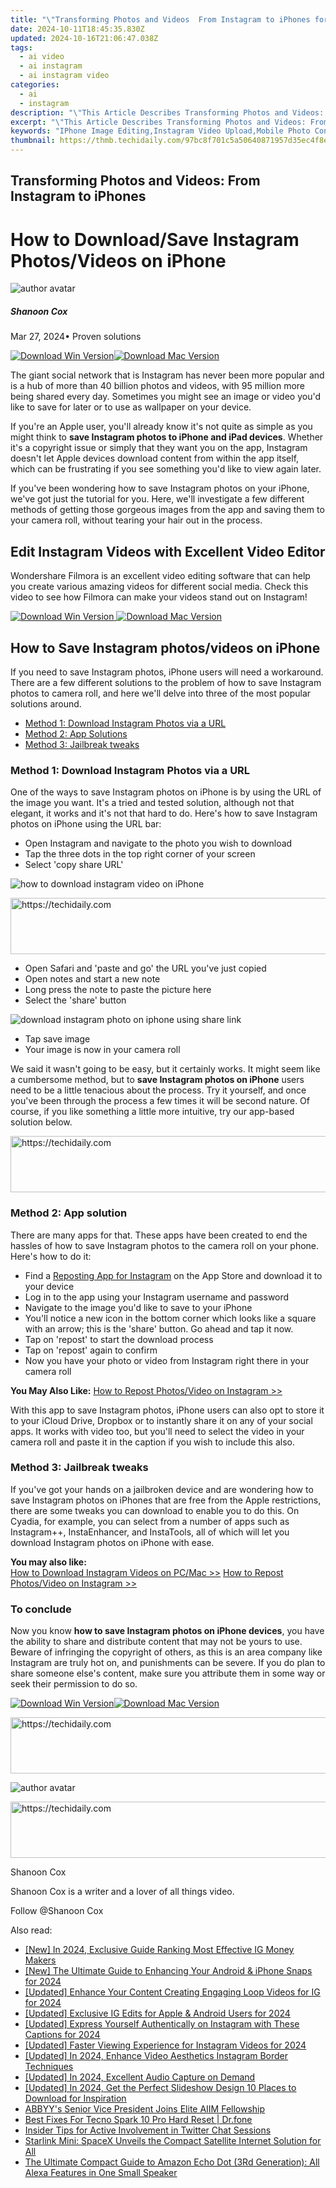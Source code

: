 ```yaml
---
title: "\"Transforming Photos and Videos  From Instagram to iPhones for 2024\""
date: 2024-10-11T18:45:35.830Z
updated: 2024-10-16T21:06:47.038Z
tags:
  - ai video
  - ai instagram
  - ai instagram video
categories:
  - ai
  - instagram
description: "\"This Article Describes Transforming Photos and Videos: From Instagram to iPhones for 2024\""
excerpt: "\"This Article Describes Transforming Photos and Videos: From Instagram to iPhones for 2024\""
keywords: "IPhone Image Editing,Instagram Video Upload,Mobile Photo Conversion,Direct Camera App Transfer,Social Media Film Transformation,Visual Content to iOS,Photos/Videos for iPhone"
thumbnail: https://thmb.techidaily.com/97bc8f701c5a50640871957d35ec4f8e16308c84bcc3926e5048675a7dfb62d5.png
---
```


## Transforming Photos and Videos: From Instagram to iPhones

# How to Download/Save Instagram Photos/Videos on iPhone

![author avatar](https://images.wondershare.com/filmora/article-images/shannon-cox.jpg)

##### Shanoon Cox

 Mar 27, 2024• Proven solutions

[![Download Win Version](https://images.wondershare.com/filmora/guide/download-btn-win.jpg)](https://tools.techidaily.com/wondershare/filmora/download/)[![Download Mac Version](https://images.wondershare.com/filmora/guide/download-btn-mac.jpg)](https://tools.techidaily.com/wondershare/filmora/download/)

The giant social network that is Instagram has never been more popular and is a hub of more than 40 billion photos and videos, with 95 million more being shared every day. Sometimes you might see an image or video you'd like to save for later or to use as wallpaper on your device.

If you're an Apple user, you'll already know it's not quite as simple as you might think to **save Instagram photos to iPhone and iPad devices**. Whether it's a copyright issue or simply that they want you on the app, Instagram doesn't let Apple devices download content from within the app itself, which can be frustrating if you see something you'd like to view again later.

If you've been wondering how to save Instagram photos on your iPhone, we've got just the tutorial for you. Here, we'll investigate a few different methods of getting those gorgeous images from the app and saving them to your camera roll, without tearing your hair out in the process.

## Edit Instagram Videos with Excellent Video Editor

Wondershare Filmora is an excellent video editing software that can help you create various amazing videos for different social media. Check this video to see how Filmora can make your videos stand out on Instagram!

[![Download Win Version](https://images.wondershare.com/filmora/guide/download-btn-win.jpg) ](https://tools.techidaily.com/wondershare/filmora/download/) [![Download Mac Version](https://images.wondershare.com/filmora/guide/download-btn-mac.jpg) ](https://tools.techidaily.com/wondershare/filmora/download/)

## How to Save Instagram photos/videos on iPhone

If you need to save Instagram photos, iPhone users will need a workaround. There are a few different solutions to the problem of how to save Instagram photos to camera roll, and here we'll delve into three of the most popular solutions around.

* [Method 1: Download Instagram Photos via a URL](#part1)
* [Method 2: App Solutions](#part2)
* [Method 3: Jailbreak tweaks](#part3)

### Method 1: Download Instagram Photos via a URL

One of the ways to save Instagram photos on iPhone is by using the URL of the image you want. It's a tried and tested solution, although not that elegant, it works and it's not that hard to do. Here's how to save Instagram photos on iPhone using the URL bar:

* Open Instagram and navigate to the photo you wish to download
* Tap the three dots in the top right corner of your screen
* Select 'copy share URL'

![how to download instagram video on iPhone](https://images.wondershare.com/filmora/article-images/download-instagram-photo-url.jpg)

<!-- affiliate ads begin -->
<a href="https://appsumo.8odi.net/c/5597632/2151859/7443" target="_top" id="2151859">
  <img src="//a.impactradius-go.com/display-ad/7443-2151859" border="0" alt="https://techidaily.com" width="728" height="90"/>
</a>
<img height="0" width="0" src="https://appsumo.8odi.net/i/5597632/2151859/7443" style="position:absolute;visibility:hidden;" border="0" />
<!-- affiliate ads end -->

* Open Safari and 'paste and go' the URL you've just copied
* Open notes and start a new note
* Long press the note to paste the picture here
* Select the 'share' button

![download instagram photo on iphone using share link](https://images.wondershare.com/filmora/article-images/save-instagram-picture.jpg)

* Tap save image
* Your image is now in your camera roll

We said it wasn't going to be easy, but it certainly works. It might seem like a cumbersome method, but to **save Instagram photos on iPhone** users need to be a little tenacious about the process. Try it yourself, and once you've been through the process a few times it will be second nature. Of course, if you like something a little more intuitive, try our app-based solution below.

<!-- affiliate ads begin -->
<a href="https://appsumo.8odi.net/c/5597632/2144275/7443" target="_top" id="2144275">
  <img src="//a.impactradius-go.com/display-ad/7443-2144275" border="0" alt="https://techidaily.com" width="728" height="90"/>
</a>
<img height="0" width="0" src="https://appsumo.8odi.net/i/5597632/2144275/7443" style="position:absolute;visibility:hidden;" border="0" />
<!-- affiliate ads end -->

### Method 2: App solution

There are many apps for that. These apps have been created to end the hassles of how to save Instagram photos to the camera roll on your phone. Here's how to do it:

* Find a [Reposting App for Instagram](https://tools.techidaily.com/wondershare/filmora/download/) on the App Store and download it to your device
* Log in to the app using your Instagram username and password
* Navigate to the image you'd like to save to your iPhone
* You'll notice a new icon in the bottom corner which looks like a square with an arrow; this is the 'share' button. Go ahead and tap it now.
* Tap on 'repost' to start the download process
* Tap on 'repost' again to confirm
* Now you have your photo or video from Instagram right there in your camera roll

**You May Also Like:** [How to Repost Photos/Video on Instagram >>](https://tools.techidaily.com/wondershare/filmora/download/)

With this app to save Instagram photos, iPhone users can also opt to store it to your iCloud Drive, Dropbox or to instantly share it on any of your social apps. It works with video too, but you'll need to select the video in your camera roll and paste it in the caption if you wish to include this also.

### Method 3: Jailbreak tweaks

If you've got your hands on a jailbroken device and are wondering how to save Instagram photos on iPhones that are free from the Apple restrictions, there are some tweaks you can download to enable you to do this. On Cyadia, for example, you can select from a number of apps such as Instagram++, InstaEnhancer, and InstaTools, all of which will let you download Instagram photos on iPhone with ease.

**You may also like:**  
[How to Download Instagram Videos on PC/Mac >>](https://tools.techidaily.com/wondershare/filmora/download/)
[How to Repost Photos/Video on Instagram >>](https://tools.techidaily.com/wondershare/filmora/download/)

### To conclude

Now you know **how to save Instagram photos on iPhone devices**, you have the ability to share and distribute content that may not be yours to use. Beware of infringing the copyright of others, as this is an area company like Instagram are truly hot on, and punishments can be severe. If you do plan to share someone else's content, make sure you attribute them in some way or seek their permission to do so.

[![Download Win Version](https://images.wondershare.com/filmora/guide/download-btn-win.jpg)](https://tools.techidaily.com/wondershare/filmora/download/)[![Download Mac Version](https://images.wondershare.com/filmora/guide/download-btn-mac.jpg)](https://tools.techidaily.com/wondershare/filmora/download/)

<!-- affiliate ads begin -->
<a href="https://appsumo.8odi.net/c/5597632/2043639/7443" target="_top" id="2043639">
  <img src="//a.impactradius-go.com/display-ad/7443-2043639" border="0" alt="https://techidaily.com" width="728" height="90"/>
</a>
<img height="0" width="0" src="https://appsumo.8odi.net/i/5597632/2043639/7443" style="position:absolute;visibility:hidden;" border="0" />
<!-- affiliate ads end -->

![author avatar](https://images.wondershare.com/filmora/article-images/shannon-cox.jpg)

<!-- affiliate ads begin -->
<a href="https://aligracehair.sjv.io/c/5597632/1886048/19272" target="_top" id="1886048">
  <img src="//a.impactradius-go.com/display-ad/19272-1886048" border="0" alt="https://techidaily.com" width="728" height="90"/>
</a>
<img height="0" width="0" src="https://aligracehair.sjv.io/i/5597632/1886048/19272" style="position:absolute;visibility:hidden;" border="0" />
<!-- affiliate ads end -->

Shanoon Cox

Shanoon Cox is a writer and a lover of all things video.

Follow @Shanoon Cox

<ins class="adsbygoogle"
      style="display:block"
      data-ad-client="ca-pub-7571918770474297"
      data-ad-slot="8358498916"
      data-ad-format="auto"
      data-full-width-responsive="true"></ins>

<span class="atpl-alsoreadstyle">Also read:</span>
<div><ul>
<li><a href="https://instagram-clips.techidaily.com/new-in-2024-exclusive-guide-ranking-most-effective-ig-money-makers/"><u>[New] In 2024, Exclusive Guide Ranking Most Effective IG Money Makers</u></a></li>
<li><a href="https://snapchat-videos.techidaily.com/new-the-ultimate-guide-to-enhancing-your-android-and-iphone-snaps-for-2024/"><u>[New] The Ultimate Guide to Enhancing Your Android & iPhone Snaps for 2024</u></a></li>
<li><a href="https://instagram-clips.techidaily.com/updated-enhance-your-content-creating-engaging-loop-videos-for-ig-for-2024/"><u>[Updated] Enhance Your Content Creating Engaging Loop Videos for IG for 2024</u></a></li>
<li><a href="https://instagram-clips.techidaily.com/updated-exclusive-ig-edits-for-apple-and-android-users-for-2024/"><u>[Updated] Exclusive IG Edits for Apple & Android Users for 2024</u></a></li>
<li><a href="https://instagram-clips.techidaily.com/updated-express-yourself-authentically-on-instagram-with-these-captions-for-2024/"><u>[Updated] Express Yourself Authentically on Instagram with These Captions for 2024</u></a></li>
<li><a href="https://instagram-clips.techidaily.com/updated-faster-viewing-experience-for-instagram-videos-for-2024/"><u>[Updated] Faster Viewing Experience for Instagram Videos for 2024</u></a></li>
<li><a href="https://instagram-clips.techidaily.com/updated-in-2024-enhance-video-aesthetics-instagram-border-techniques/"><u>[Updated] In 2024, Enhance Video Aesthetics Instagram Border Techniques</u></a></li>
<li><a href="https://digital-screen-recording.techidaily.com/updated-in-2024-excellent-audio-capture-on-demand/"><u>[Updated] In 2024, Excellent Audio Capture on Demand</u></a></li>
<li><a href="https://article-files.techidaily.com/updated-in-2024-get-the-perfect-slideshow-design-10-places-to-download-for-inspiration/"><u>[Updated] In 2024, Get the Perfect Slideshow Design 10 Places to Download for Inspiration</u></a></li>
<li><a href="https://solve-marvelous.techidaily.com/abbyys-senior-vice-president-joins-elite-aiim-fellowship/"><u>ABBYY's Senior Vice President Joins Elite AIIM Fellowship</u></a></li>
<li><a href="https://techidaily.com/best-fixes-for-tecno-spark-10-pro-hard-reset-drfone-by-drfone-reset-android-reset-android/"><u>Best Fixes For Tecno Spark 10 Pro Hard Reset | Dr.fone</u></a></li>
<li><a href="https://technical-tips.techidaily.com/insider-tips-for-active-involvement-in-twitter-chat-sessions/"><u>Insider Tips for Active Involvement in Twitter Chat Sessions</u></a></li>
<li><a href="https://techno-recovery.techidaily.com/starlink-mini-spacex-unveils-the-compact-satellite-internet-solution-for-all/"><u>Starlink Mini: SpaceX Unveils the Compact Satellite Internet Solution for All</u></a></li>
<li><a href="https://buynow-reviews.techidaily.com/the-ultimate-compact-guide-to-amazon-echo-dot-3rd-generation-all-alexa-features-in-one-small-speaker/"><u>The Ultimate Compact Guide to Amazon Echo Dot (3Rd Generation): All Alexa Features in One Small Speaker</u></a></li>
</ul></div>

